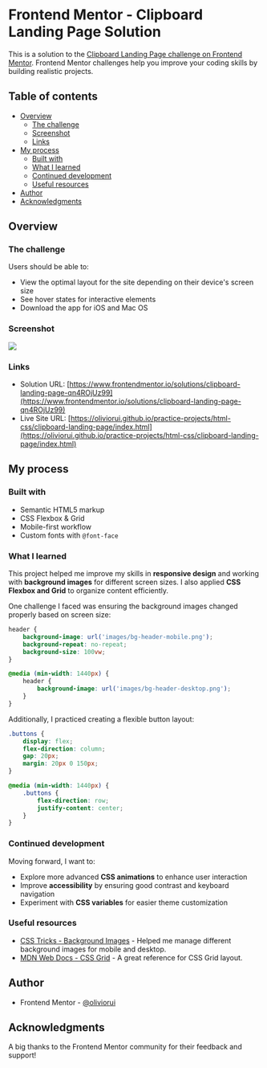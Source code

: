 # Frontend Mentor - Clipboard Landing Page Solution

This is a solution to the [Clipboard Landing Page challenge on Frontend Mentor](https://www.frontendmentor.io/challenges/clipboard-landing-page-gjw_ycHt). Frontend Mentor challenges help you improve your coding skills by building realistic projects.

## Table of contents

- [Overview](#overview)
  - [The challenge](#the-challenge)
  - [Screenshot](#screenshot)
  - [Links](#links)
- [My process](#my-process)
  - [Built with](#built-with)
  - [What I learned](#what-i-learned)
  - [Continued development](#continued-development)
  - [Useful resources](#useful-resources)
- [Author](#author)
- [Acknowledgments](#acknowledgments)

## Overview

### The challenge

Users should be able to:

- View the optimal layout for the site depending on their device's screen size
- See hover states for interactive elements
- Download the app for iOS and Mac OS

### Screenshot

![](design/desktop-design.jpg)

### Links

- Solution URL: [https://www.frontendmentor.io/solutions/clipboard-landing-page-qn4ROjUz99](https://www.frontendmentor.io/solutions/clipboard-landing-page-qn4ROjUz99)
- Live Site URL: [https://oliviorui.github.io/practice-projects/html-css/clipboard-landing-page/index.html](https://oliviorui.github.io/practice-projects/html-css/clipboard-landing-page/index.html)

## My process

### Built with

- Semantic HTML5 markup
- CSS Flexbox & Grid
- Mobile-first workflow
- Custom fonts with `@font-face`

### What I learned

This project helped me improve my skills in **responsive design** and working with **background images** for different screen sizes. I also applied **CSS Flexbox and Grid** to organize content efficiently.

One challenge I faced was ensuring the background images changed properly based on screen size:

```css
header {
    background-image: url('images/bg-header-mobile.png');
    background-repeat: no-repeat;
    background-size: 100vw;
}

@media (min-width: 1440px) {
    header {
        background-image: url('images/bg-header-desktop.png');
    }
}
```

Additionally, I practiced creating a flexible button layout:

```css
.buttons {
    display: flex;
    flex-direction: column;
    gap: 20px;
    margin: 20px 0 150px;
}

@media (min-width: 1440px) {
    .buttons {
        flex-direction: row;
        justify-content: center;
    }
}
```

### Continued development

Moving forward, I want to:

- Explore more advanced **CSS animations** to enhance user interaction
- Improve **accessibility** by ensuring good contrast and keyboard navigation
- Experiment with **CSS variables** for easier theme customization

### Useful resources

- [CSS Tricks - Background Images](https://css-tricks.com/perfect-full-page-background-image/) - Helped me manage different background images for mobile and desktop.
- [MDN Web Docs - CSS Grid](https://developer.mozilla.org/en-US/docs/Web/CSS/CSS_Grid_Layout) - A great reference for CSS Grid layout.

## Author

- Frontend Mentor - [@oliviorui](https://www.frontendmentor.io/profile/oliviorui)

## Acknowledgments

A big thanks to the Frontend Mentor community for their feedback and support!